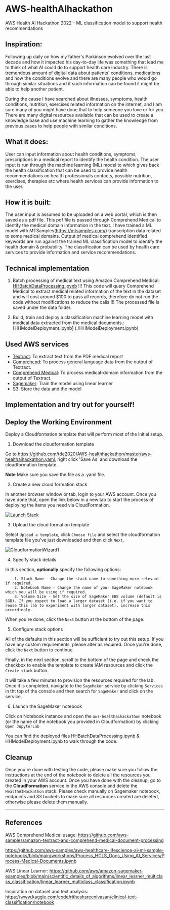 # AWS-healthAIhackathon
AWS Health AI Hackathon 2022 - ML classification model to support health recommendations

## Inspiration: 
Following up daily on how my father's Parkinson evolved over the last decade and how it impacted his day-to-day life was something that lead me to think of what AI could do to support health care industry. There is tremendous amount of digital data about patients' conditions, medications and how the conditions evolve and there are many people who would go through similar situations and if such information can be found it might be able to help another patient. 

During the cause I have searched about illnesses, symptoms, health conditions, nutrition, exercises related information on the internet, and I am sure many of you might have done that to help someone you love or for you. There are many digital resources available that can be used to create a knowledge base and use machine learning to gather the knowledge from previous cases to help people with similar conditions.

## What it does: 
User can input information about health conditions, symptoms, prescriptions in a medical report to identify the health condition. The user input is run through the machine learning (ML) model to which gives back the health classification that can be used to provide health recommendations on health professionals contacts, possible nutrition, exercises, therapies etc where health services can provide information to the user.

## How it is built: 
The user input is assumed to be uploaded on a web portal, which is then saved as a pdf file. This pdf file is passed through Comprehend Medical to identify the medical  domain information in the text. I have trained a ML model with MTSamples(https://mtsamples.com/) transcription data related to some medical domains. Output of medical comprehend identified keywords are run against the trained ML classification model to identify the health domain & probability. The classification can be used by health care services to provide information and service recommendations.

## Technical implementation
1) Batch processing of medical text using Amazon Comprehend Medical: [HHBatchDataProcessing.ipynb](./HHBatchDataProcessing.ipynb)
!!! This code will query Comprehend Medical to extract medical related information of the text in the dataset and will cost around $100 to pass all records, therefore do not run the code without modifications to reduce the calls !!! The processed file is saved under the data folder. 

2) Build, train and deploy a classification machine learning model with medical data extracted from the medical documents.: [HHModelDeployment.ipynb] (./HHModelDeployment.ipynb)

## Used AWS services
- [Textract](https://aws.amazon.com/textract/): To extract text from the PDF medical report
- [Comprehend](https://aws.amazon.com/comprehend/): To process general language data from the output of Textract.
- [Comprehend Medical](https://aws.amazon.com/comprehend/medical/): To process medical-domain information from the output of Textract.
- [Sagemaker](https://aws.amazon.com/sagemaker/): Train the model using linear learner 
- [S3](https://aws.amazon.com/s3/): Store the data and the model

## Implementation and try out for yourself!

## Deploy the Working Environment

Deploy a Cloudformation template that will perform most of the initial setup.

1. Download the cloudformation template

Go to https://github.com/tde2020/AWS-healthhackathon/master/aws-healthaihackathon.yaml, right click 'Save As' and download the cloudformation template.

**Note** Make sure you save the file as a .yaml file.

2. Create a new cloud formation stack

In another browser window or tab, login to your AWS account. Once you have done that, open the link below in a new tab to start the process of deploying the items you need via CloudFormation.

[![Launch Stack](https://s3.amazonaws.com/cloudformation-examples/cloudformation-launch-stack.png)](https://console.aws.amazon.com/cloudformation/home#/stacks/new?stackName=HealthAIHackathon)

3. Upload the cloud formation template

Select `Upload a template`,  click `Choose file` and select the cloudformation template file you've just downloaded and then click `Next`.

![CloudformationWizard1](static/images/step3.png)

4. Specify stack details

In this section, **optionally** specify the following options:
    
        1. Stack Name - Change the stack name to something more relevant if required.
        2. Notebook Name - Change the name of your SageMaker notebook which you will be using if required.
        3. Volume Size - Set the size of SageMaker EBS volume (default is 5GB). If you expect to load a larger dataset (i.e. if you want to reuse this lab to experiment with larger dataset), increase this accordingly.

When you're done, click the `Next` button at the bottom of the page.

5. Configure stack options

All of the defaults in this section will be sufficient to try out this setup. If you have any custom requirements, please alter as required. Once you're done, click the `Next` button to continue.

Finally, in the next section, scroll to the bottom of the page and check the checkbox to enable the template to create IAM resources and click the `Create stack` button.


It will take a few minutes to provision the resources required for the lab. Once it is completed, navigate to the `SageMaker` service by clicking `Services` in tht top of the console and then search for `SageMaker` and click on the service.


6. Launch the SageMaker notebook

Click on Notebook instance and open the `aws-healthaihackathon` notebook (or the name of the notebook you provided in Cloudformation) by clicking `Open JupyterLab`

You can find the deployed files HHBatchDataProcessing.ipynb & HHModelDeployment.ipynb to walk through the code. 


## Cleanup
Once you're done with testing the code, please make sure you follow the instructions at the end of the notebook to delete all the resources you created in your AWS account. Once you have done with the cleanup, go to the **CloudFormation** service in the AWS console and delete the `HealthAIHackathon` stack. Please check manually on Sagemaker notebook, endpoints and S3 buckets to make sure all resources created are deleted, otherwise please delete them manually.

---

## References

AWS Comprehend Medical usage:
https://github.com/aws-samples/amazon-textract-and-comprehend-medical-document-processing

https://github.com/aws-samples/aws-healthcare-lifescience-ai-ml-sample-notebooks/blob/main/workshops/Process_HCLS_Docs_Using_AI_Services/Process-Medical-Documents.ipynb

AWS Linear Learner:
https://github.com/aws/amazon-sagemaker-examples/blob/main/scientific_details_of_algorithms/linear_learner_multiclass_classification/linear_learner_multiclass_classification.ipynb

Inspiration on dataset and text analysis:
https://www.kaggle.com/code/ritheshsreenivasan/clinical-text-classification/notebook

